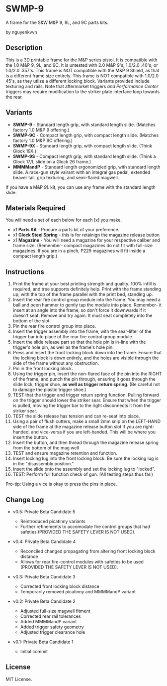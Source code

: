 # SWMP-9
A frame for the S&W M&P 9, 9L, and 9C parts kits.

by nguyenkvvn

## Description
This is a 3D printable frame for the M&P series pistol.
It is compatible with the 1.0 M&P 9, 9L, and 9C.
It is untested with 2.0 M&P 9's, 1.0/2.0 .40's, or 1.0/2.0 .357's.
This frame is NOT compatible with the M&P 9 Shield, as that is a different frame size entirely.
This frame is NOT compatible with 1.0/2.0 45's, as they utlize a different locking block.
Variants provided include texturing and rails.
Note that aftermarket triggers _and Performance Center_ triggers may require modification to the striker plate interface loop towards the rear.

## Variants
- **SWMP-9** - Standard length grip, with standard length slide. (Matches factory 1.0 M&P 9 offering.)
- **SWMP-9C** - Compact length grip, with compact length slide. (Matches factory 1.0 M&P 9C offering.)
- **SWMP-9X** - Standard length grip, with compact length slide. (Think Glock 19X.)
- **SWMP-9S** - Compact length grip, with standard length slide. (Think a Glock 17/L slide on a Glock 26 frame.)
- **MMMMandP** - Standard length ergonomizied grip, with standard length slide. A race-gun style vairant with an integral gas pedal, extended beaver tail, grip texturing, and semi-flared magwell.

If you have a M&P _9L_ kit, you can use any frame with the standard length slide.

## Materials Required
You will need a set of each below for each [x] you make.
- x1 **Parts Kit** - Procure a parts kit of your preference.
- x1 **Glock Steel Spring** - this is for retainign the magazine release button
- x1 **Magazine** - You will need a magazine for your respective caliber and frame size. (Remember- compact magazines do not fit with full-size magazines. If you are in a pinch, P229 magazines will fit inside a compact length grip.)

## Instructions
1. Print the frame at your best printing strength and quality. 100% infill is required, and tree supports definitely help. Print with the frame standing up, with the top of the frame parallel with the print bed, standing up.
2. Insert the rear fire control group module into the frame. You may need a ball and peen hammer to gently tap the module into place. Remember- it insert at an angle into the frame, so don't force it downwards if it doesn't seat. Remove and try again. It must seat completely into the bottom of the slot.
3. Pin the rear fire control group into place.
4. Insert the trigger assembly into the frame, with the sear-lifter of the trigger bar into place of the rear fire control group module.
5. Insert the slide release part so that the hole pin is in-line with the trigger's hole pin, as well as the frame's hole pin.
6. Press and insert the front locking block down into the frame. Ensure that the locking block is down entirely, and the holes are visible through the side of the frame without any obstruction.
7. Pin in the front locking block.
8. Using the trigger pin, insert the non-flared face of the pin into the RIGHT of the frame, and punch the pin through, ensuring it goes through the slide lock, trigger shoe, **as well as trigger return spring**. (Be careful not to damage the plastic trigger shoe.)
9. TEST that the trigger and trigger return spring function. Pulling forward on the trigger should lower the striker sear. Ensure that when the trigger is pulled, moving the trigger bar to the right disconnects it from the striker sear.
10. TEST the slide release has tension and can re-seat into place.
11. Using a pair of flush cutters, make a small 2mm snip on the LEFT-HAND side of the frame at the magazine release button slot if you are right-handed, and vice-versa if you are left-handed. This will be where you insert the button.
12. Insert the button, and then thread through the magazine release spring from the bottom of the mag well
13. TEST and ensure magazine retention and function.
14. Insert locking lug into the front locking block. Be sure the locking lug is in the "disassembly position."
15. Insert the slide onto the assembly and set the locking lug to "locked".
16. TEST: Perform full function check of gun. (All testing steps thus far.)

Pro-tip: Using a vice is okay to press the pins in place.

## Change Log

- v0.5: Private Beta Candidate 5
    * Reintroduced picatinny variants
    * Further refinements to accomodate fire control groups that had safeties (PROVIDED THE SAFETY LEVER IS NOT USED).

- v0.4: Private Beta Candidate 4
    * Reconciled changed propagating from altering front locking block distance
    * Allows for rear fire-control modules with safeties to be used (PROVIDED THE SAFETY LEVER IS NOT USED).

- v0.3: Private Beta Candidate 3
    * Corrected front locking block distance
    * Temporarily removed picatinny and MMMMandP variant

- v0.2: Private Beta Candidate 2
    * Adjusted full-size magwell fitment
    * Corrected rear rail tolerances
    * Added MMMMandP variant
    * Added trigger safety geometry
    * Adjusted trigger clearance hole

- v0.1: Private Beta Candidate 1
    * Initial commit

## License
MIT License.
